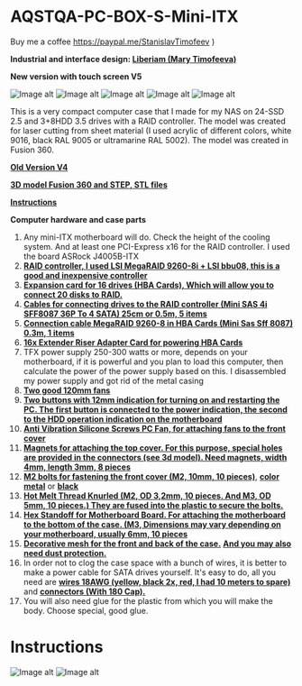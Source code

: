 # AQSTQA-PC-BOX-S-Mini-ITX

Buy me a coffee https://paypal.me/StanislavTimofeev       )

**Industrial and interface design: [Liberiam (Mary Timofeeva)](https://www.linkedin.com/in/marija-timofeeva-184484382/)**

**New version with touch screen V5**

![Image alt](https://github.com/stiamon77/AQSTQA-PC-BOX-S-Mini-ITX/blob/main/Img/AQSTQA_PC_BOX_S%2B_B_Mini-ITX_v5_1sm.jpg)
![Image alt](https://github.com/stiamon77/AQSTQA-PC-BOX-S-Mini-ITX/blob/main/Img/pcv5.jpg)
![Image alt](https://github.com/stiamon77/AQSTQA-PC-BOX-S-Mini-ITX/blob/main/Img/AQSTQA_PC_BOX_S%2B_B_Mini-ITX_v5_3sm.jpg)
![Image alt](https://github.com/stiamon77/AQSTQA-PC-BOX-S-Mini-ITX/blob/main/Img/AQSTQA_PC_BOX_S%2B_B_Mini-ITX_v5_2homesm.jpg)
![Image alt](https://github.com/stiamon77/AQSTQA-PC-BOX-S-Mini-ITX/blob/main/Img/AQSTQA_PC_BOX_S%2B_B_Mini-ITX_v5_1homesm.jpg)

This is a very compact computer case that I made for my NAS on 24-SSD 2.5 and 3+8HDD 3.5 drives with a RAID controller.
The model was created for laser cutting from sheet material (I used acrylic of different colors, white 9016, black RAL 9005 or ultramarine RAL 5002).
The model was created in Fusion 360.

[**Old Version V4**](https://github.com/stiamon77/PC-Mini-Box-v4-24ssd-2.5-NAS)

[**3D model Fusion 360 and STEP, STL files**](https://github.com/stiamon77/AQSTQA-PC-BOX-S-Mini-ITX/tree/main/Model)

[**Instructions**](#instructions)

**Computer hardware and case parts**

1. Any mini-ITX motherboard will do. Check the height of the cooling system. And at least one PCI-Express x16 for the RAID controller. I used the board ASRock J4005B-ITX
2. [**RAID controller, I used LSI MegaRAID 9260-8i + LSI bbu08, this is a good and inexpensive controller**](https://s.click.aliexpress.com/e/_mN7rkys)
3. [**Expansion card for 16 drives (HBA Cards), Which will allow you to connect 20 disks to RAID.**](https://s.click.aliexpress.com/e/_oCTe7vc)
4. [**Cables for connecting drives to the RAID controller (Mini SAS 4i SFF8087 36P To 4 SATA) 25cm or 0.5m, 5 items**](https://s.click.aliexpress.com/e/_m0wkBo8)
5. [**Connection cable MegaRAID 9260-8 in HBA Cards (Mini Sas Sff 8087) 0.3m, 1 items**](https://s.click.aliexpress.com/e/_mPbJIv6)
6. [**16x Extender Riser Adapter Card for powering HBA Cards**](https://s.click.aliexpress.com/e/_omNainU)
7. TFX power supply 250-300 watts or more, depends on your motherboard, if it is powerful and you plan to load this computer, then calculate the power of the power supply based on this. I disassembled my power supply and got rid of the metal casing
8. [**Two good 120mm fans**](https://s.click.aliexpress.com/e/_olfPU1C)
9. [**Two buttons with 12mm indication for turning on and restarting the PC. The first button is connected to the power indication, the second to the HDD operation indication on the motherboard**](https://s.click.aliexpress.com/e/_opKHAS2)
10. [**Anti Vibration Silicone Screws PC Fan, for attaching fans to the front cover**](https://s.click.aliexpress.com/e/_mqwq2zE)
11. [**Magnets for attaching the top cover. For this purpose, special holes are provided in the connectors (see 3d model). Need magnets, width 4mm, length 3mm, 8 pieces**](https://s.click.aliexpress.com/e/_okThaLU)
12. [**M2 bolts for fastening the front cover (M2, 10mm, 10 pieces)**](https://s.click.aliexpress.com/e/_mNhPjba), [**color metal**](https://s.click.aliexpress.com/e/_mNhPjba) or [**black**](https://s.click.aliexpress.com/e/_mKz7Iay)
13. [**Hot Melt Thread Knurled (M2, OD 3,2mm, 10 pieces. And M3, OD 5mm, 10 pieces.) They are fused into the plastic to secure the bolts.**](https://s.click.aliexpress.com/e/_EycOUV1)
14. [**Hex Standoff for Motherboard Board. For attaching the motherboard to the bottom of the case. (M3, Dimensions may vary depending on your motherboard, usually 6mm, 10 pieces**](https://s.click.aliexpress.com/e/_oCelR1y)
15. [**Decorative mesh for the front and back of the case.**](https://s.click.aliexpress.com/e/_onzry1C) [**And you may also need dust protection.**](https://s.click.aliexpress.com/e/_okZUZ0w)
16. In order not to clog the case space with a bunch of wires, it is better to make a power cable for SATA drives yourself. It's easy to do, all you need are [**wires 18AWG (yellow, black 2x, red, I had 10 meters to spare)**](https://s.click.aliexpress.com/e/_mqA43wY) and [**connectors (With 180 Cap).**](https://s.click.aliexpress.com/e/_mPAv6ti)
17. You will also need glue for the plastic from which you will make the body. Choose special, good glue.

# <a name="instructions">Instructions</a>

![Image alt](https://github.com/stiamon77/AQSTQA-PC-BOX-S-Mini-ITX/blob/main/Img/manual/sassm.jpg)
![Image alt](https://github.com/stiamon77/AQSTQA-PC-BOX-S-Mini-ITX/blob/main/Img/manual/sas2sm.jpg)
